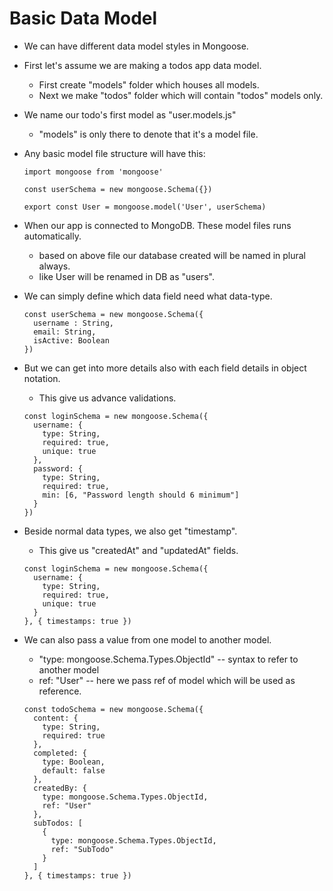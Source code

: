 # Basic Data Model

- We can have different data model styles in Mongoose.


- First let's assume we are making a todos app data model.
  - First create "models" folder which houses all models.
  - Next we make "todos" folder which will contain "todos" models only.


- We name our todo's first model as "user.models.js"
  - "models" is only there to denote that it's a model file.


- Any basic model file structure will have this:
  ```
  import mongoose from 'mongoose'

  const userSchema = new mongoose.Schema({})

  export const User = mongoose.model('User', userSchema)
  ```

- When our app is connected to MongoDB. These model files runs automatically.
  - based on above file our database created will be named in plural always.
  - like User will be renamed in DB as "users".


- We can simply define which data field need what data-type.
  ```
  const userSchema = new mongoose.Schema({
    username : String,
    email: String,
    isActive: Boolean
  })
  ```


- But we can get into more details also with each field details in object notation.
  - This give us advance validations.
  ```
  const loginSchema = new mongoose.Schema({
    username: {
      type: String,
      required: true,
      unique: true
    },
    password: {
      type: String,
      required: true,
      min: [6, "Password length should 6 minimum"]
    }
  })
  ```

- Beside normal data types, we also get "timestamp".
  - This give us "createdAt" and "updatedAt" fields.
  ```
  const loginSchema = new mongoose.Schema({
    username: {
      type: String,
      required: true,
      unique: true
    }
  }, { timestamps: true })
  ```


- We can also pass a value from one model to another model.
  - "type: mongoose.Schema.Types.ObjectId" -- syntax to refer to another model
  - ref: "User" -- here we pass ref of model which will be used as reference.

  ```
  const todoSchema = new mongoose.Schema({
    content: {
      type: String,
      required: true
    },
    completed: {
      type: Boolean,
      default: false
    },
    createdBy: {
      type: mongoose.Schema.Types.ObjectId,
      ref: "User"
    },
    subTodos: [
      {
        type: mongoose.Schema.Types.ObjectId,
        ref: "SubTodo"
      }
    ]
  }, { timestamps: true })
  ```